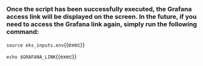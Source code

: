 ### Once the script has been successfully executed, the Grafana access link will be displayed on the screen. In the future, if you need to access the Grafana link again, simply run the following command:

`source eks_inputs.env`{{exec}}  

`echo $GRAFANA_LINK`{{exec}}
